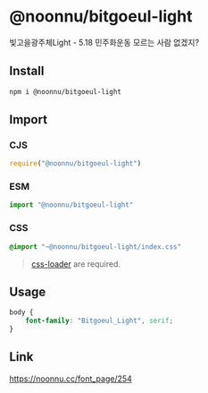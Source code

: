 # @noonnu/bitgoeul-light
빛고을광주체Light - 5.18 민주화운동 모르는 사람 없겠지?

## Install
```sh
npm i @noonnu/bitgoeul-light
```
## Import
### CJS
```js
require("@noonnu/bitgoeul-light")
```
### ESM
```js
import "@noonnu/bitgoeul-light"
```
### CSS 
```css
@import "~@noonnu/bitgoeul-light/index.css"
```
> [css-loader](https://github.com/webpack-contrib/css-loader) are required.

## Usage
```css
body {
    font-family: "Bitgoeul_Light", serif;
}
```

## Link
https://noonnu.cc/font_page/254